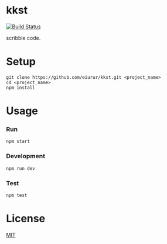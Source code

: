 # kkst

[![Build Status](https://travis-ci.org/eiurur/kkst.svg?branch=master)](https://travis-ci.org/eiurur/kkst)

scribble code.

# Setup

    git clone https://github.com/eiurur/kkst.git <project_name>
    cd <project_name>
    npm install

# Usage

### Run

    npm start

### Development

    npm run dev

### Test

    npm test

# License

[MIT](https://github.com/eiurur/kkst/raw/master/LICENSE)
